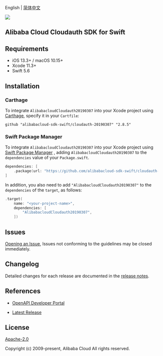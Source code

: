 English | [简体中文](README-CN.md)

![](https://aliyunsdk-pages.alicdn.com/icons/AlibabaCloud.svg)

## Alibaba Cloud Cloudauth SDK for Swift

## Requirements

- iOS 13.3+ / macOS 10.15+
- Xcode 11.3+
- Swift 5.6

## Installation

### Carthage

To integrate `AlibabacloudCloudauth20190307` into your Xcode project using [Carthage](https://github.com/Carthage/Carthage), specify it in your `Cartfile`:

```ogdl
github "alibabacloud-sdk-swift/cloudauth-20190307" "2.8.5"
```

### Swift Package Manager

To integrate `AlibabacloudCloudauth20190307` into your Xcode project using [Swift Package Manager](https://swift.org/package-manager/) , adding `AlibabacloudCloudauth20190307` to the `dependencies` value of your `Package.swift`.

```swift
dependencies: [
    .package(url: "https://github.com/alibabacloud-sdk-swift/cloudauth-20190307.git", from: "2.8.5")
]
```

In addition, you also need to add `"AlibabacloudCloudauth20190307"` to the `dependencies` of the `target`, as follows:

```swift
.target(
    name: "<your-project-name>",
    dependencies: [
        "AlibabacloudCloudauth20190307",
    ])
```

## Issues

[Opening an Issue](https://github.com/alibabacloud-sdk-swift/cloudauth-20190307/issues/new), Issues not conforming to the guidelines may be closed immediately.

## Changelog

Detailed changes for each release are documented in the [release notes](./ChangeLog.txt).

## References

* [OpenAPI Developer Portal](https://next.api.alibabacloud.com/home)
- [Latest Release](https://github.com/alibabacloud-sdk-swift/cloudauth-20190307)

## License

[Apache-2.0](http://www.apache.org/licenses/LICENSE-2.0)

Copyright (c) 2009-present, Alibaba Cloud All rights reserved.
